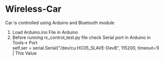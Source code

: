 # Wireless-Car
Car is controlled using Arduino and Bluetooth module

1) Load Arduino.ino File in Arduino 
2) Before running rc_control_test.py file check Serial port in Arduino in Tools-> Port      
self.ser = serial.Serial("/dev/cu.HC05_SLAVE-DevB", 115200, timeout=1)
                                     |
                               This Value        
                                 
